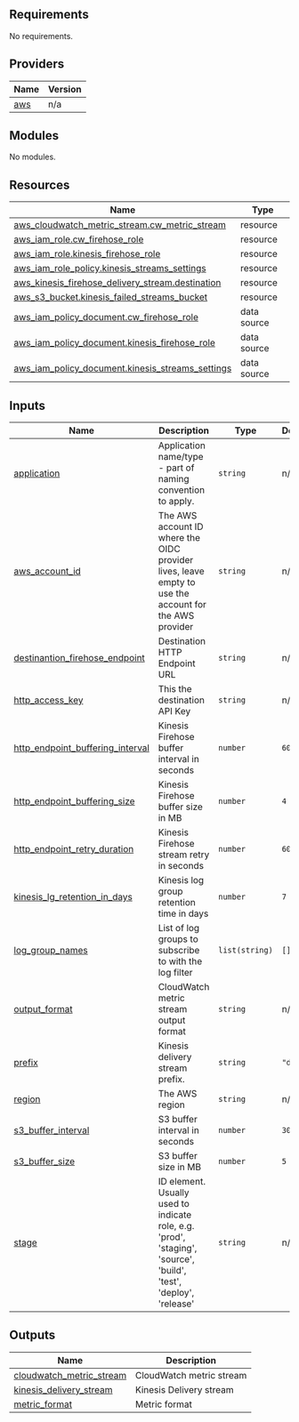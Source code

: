 ## Requirements

No requirements.

## Providers

| Name | Version |
|------|---------|
| <a name="provider_aws"></a> [aws](#provider\_aws) | n/a |

## Modules

No modules.

## Resources

| Name | Type |
|------|------|
| [aws_cloudwatch_metric_stream.cw_metric_stream](https://registry.terraform.io/providers/hashicorp/aws/latest/docs/resources/cloudwatch_metric_stream) | resource |
| [aws_iam_role.cw_firehose_role](https://registry.terraform.io/providers/hashicorp/aws/latest/docs/resources/iam_role) | resource |
| [aws_iam_role.kinesis_firehose_role](https://registry.terraform.io/providers/hashicorp/aws/latest/docs/resources/iam_role) | resource |
| [aws_iam_role_policy.kinesis_streams_settings](https://registry.terraform.io/providers/hashicorp/aws/latest/docs/resources/iam_role_policy) | resource |
| [aws_kinesis_firehose_delivery_stream.destination](https://registry.terraform.io/providers/hashicorp/aws/latest/docs/resources/kinesis_firehose_delivery_stream) | resource |
| [aws_s3_bucket.kinesis_failed_streams_bucket](https://registry.terraform.io/providers/hashicorp/aws/latest/docs/resources/s3_bucket) | resource |
| [aws_iam_policy_document.cw_firehose_role](https://registry.terraform.io/providers/hashicorp/aws/latest/docs/data-sources/iam_policy_document) | data source |
| [aws_iam_policy_document.kinesis_firehose_role](https://registry.terraform.io/providers/hashicorp/aws/latest/docs/data-sources/iam_policy_document) | data source |
| [aws_iam_policy_document.kinesis_streams_settings](https://registry.terraform.io/providers/hashicorp/aws/latest/docs/data-sources/iam_policy_document) | data source |

## Inputs

| Name | Description | Type | Default | Required |
|------|-------------|------|---------|:--------:|
| <a name="input_application"></a> [application](#input\_application) | Application name/type - part of naming convention to apply. | `string` | n/a | yes |
| <a name="input_aws_account_id"></a> [aws\_account\_id](#input\_aws\_account\_id) | The AWS account ID where the OIDC provider lives, leave empty to use the account for the AWS provider | `string` | n/a | yes |
| <a name="input_destinantion_firehose_endpoint"></a> [destinantion\_firehose\_endpoint](#input\_destinantion\_firehose\_endpoint) | Destination HTTP Endpoint URL | `string` | n/a | yes |
| <a name="input_http_access_key"></a> [http\_access\_key](#input\_http\_access\_key) | This the destination API Key | `string` | n/a | yes |
| <a name="input_http_endpoint_buffering_interval"></a> [http\_endpoint\_buffering\_interval](#input\_http\_endpoint\_buffering\_interval) | Kinesis Firehose buffer interval in seconds | `number` | `60` | no |
| <a name="input_http_endpoint_buffering_size"></a> [http\_endpoint\_buffering\_size](#input\_http\_endpoint\_buffering\_size) | Kinesis Firehose buffer size in MB | `number` | `4` | no |
| <a name="input_http_endpoint_retry_duration"></a> [http\_endpoint\_retry\_duration](#input\_http\_endpoint\_retry\_duration) | Kinesis Firehose stream retry in seconds | `number` | `60` | no |
| <a name="input_kinesis_lg_retention_in_days"></a> [kinesis\_lg\_retention\_in\_days](#input\_kinesis\_lg\_retention\_in\_days) | Kinesis log group retention time in days | `number` | `7` | no |
| <a name="input_log_group_names"></a> [log\_group\_names](#input\_log\_group\_names) | List of log groups to subscribe to with the log filter | `list(string)` | `[]` | no |
| <a name="input_output_format"></a> [output\_format](#input\_output\_format) | CloudWatch metric stream output format | `string` | n/a | yes |
| <a name="input_prefix"></a> [prefix](#input\_prefix) | Kinesis delivery stream prefix. | `string` | `"dt"` | no |
| <a name="input_region"></a> [region](#input\_region) | The AWS region | `string` | n/a | yes |
| <a name="input_s3_buffer_interval"></a> [s3\_buffer\_interval](#input\_s3\_buffer\_interval) | S3 buffer interval in seconds | `number` | `300` | no |
| <a name="input_s3_buffer_size"></a> [s3\_buffer\_size](#input\_s3\_buffer\_size) | S3 buffer size in MB | `number` | `5` | no |
| <a name="input_stage"></a> [stage](#input\_stage) | ID element. Usually used to indicate role, e.g. 'prod', 'staging', 'source', 'build', 'test', 'deploy', 'release' | `string` | n/a | yes |

## Outputs

| Name | Description |
|------|-------------|
| <a name="output_cloudwatch_metric_stream"></a> [cloudwatch\_metric\_stream](#output\_cloudwatch\_metric\_stream) | CloudWatch metric stream |
| <a name="output_kinesis_delivery_stream"></a> [kinesis\_delivery\_stream](#output\_kinesis\_delivery\_stream) | Kinesis Delivery stream |
| <a name="output_metric_format"></a> [metric\_format](#output\_metric\_format) | Metric format |
